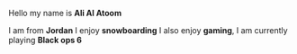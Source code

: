 Hello my name is __Ali Al Atoom__


I am from __Jordan__
I enjoy __snowboarding__
I also enjoy __gaming__, I am currently playing __Black ops 6__
